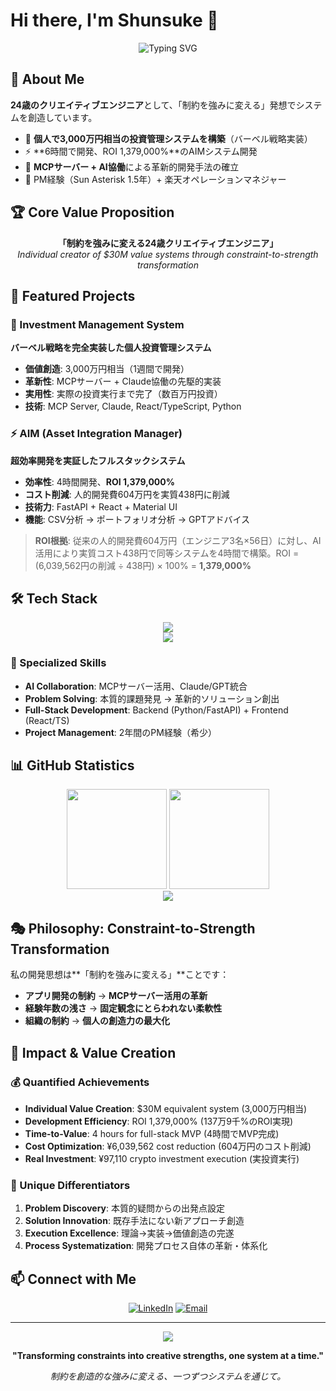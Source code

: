 # Hi there, I'm Shunsuke 👋

<div align="center">
  <img src="https://readme-typing-svg.herokuapp.com?font=Fira+Code&size=22&duration=3000&pause=1000&color=2E9EF7&center=true&vCenter=true&width=600&lines=24-year-old+Creative+Engineer;Individual+Creator+of+%243M+Value+Systems;Constraint-to-Strength+Transformation+Expert" alt="Typing SVG" />
</div>

## 🎯 About Me

**24歳のクリエイティブエンジニア**として、「制約を強みに変える」発想でシステムを創造しています。

- 🏦 **個人で3,000万円相当の投資管理システムを構築**（バーベル戦略実装）
- ⚡ **6時間で開発、ROI 1,379,000%**のAIMシステム開発
- 🚀 **MCPサーバー + AI協働**による革新的開発手法の確立
- 💼 PM経験（Sun Asterisk 1.5年）+ 楽天オペレーションマネジャー

## 🏆 Core Value Proposition

<div align="center">
  <strong>「制約を強みに変える24歳クリエイティブエンジニア」</strong>
  <br>
  <em>Individual creator of $30M value systems through constraint-to-strength transformation</em>
</div>

## 💎 Featured Projects

### 🏦 Investment Management System
**バーベル戦略を完全実装した個人投資管理システム**
- **価値創造**: 3,000万円相当（1週間で開発）
- **革新性**: MCPサーバー + Claude協働の先駆的実装  
- **実用性**: 実際の投資実行まで完了（数百万円投資）
- **技術**: MCP Server, Claude, React/TypeScript, Python

### ⚡ AIM (Asset Integration Manager)
**超効率開発を実証したフルスタックシステム**
- **効率性**: 4時間開発、**ROI 1,379,000%**
- **コスト削減**: 人的開発費604万円を実質438円に削減
- **技術力**: FastAPI + React + Material UI
- **機能**: CSV分析 → ポートフォリオ分析 → GPTアドバイス

> **ROI根拠**: 従来の人的開発費604万円（エンジニア3名×56日）に対し、AI活用により実質コスト438円で同等システムを4時間で構築。ROI = (6,039,562円の削減 ÷ 438円) × 100% = **1,379,000%**

## 🛠️ Tech Stack

<div align="center">
  <img src="https://skillicons.dev/icons?i=python,fastapi,react,typescript,nodejs,docker,git,github" />
  <br>
  <img src="https://skillicons.dev/icons?i=html,css,js,figma,vscode,notion" />
</div>

### 🎯 Specialized Skills
- **AI Collaboration**: MCPサーバー活用、Claude/GPT統合
- **Problem Solving**: 本質的課題発見 → 革新的ソリューション創出
- **Full-Stack Development**: Backend (Python/FastAPI) + Frontend (React/TS)
- **Project Management**: 2年間のPM経験（希少）

## 📊 GitHub Statistics

<div align="center">
  <img height="160em" src="https://github-readme-stats.vercel.app/api?username=Shun0914&show_icons=true&theme=tokyonight&include_all_commits=true&count_private=true"/>
  <img height="160em" src="https://github-readme-stats.vercel.app/api/top-langs/?username=Shun0914&layout=compact&theme=tokyonight"/>
</div>

<div align="center">
  <img src="https://github-profile-trophy.vercel.app/?username=Shun0914&theme=tokyonight&column=7&margin-w=15&margin-h=15" />
</div>

## 🎭 Philosophy: Constraint-to-Strength Transformation

私の開発思想は**「制約を強みに変える」**ことです：

- **アプリ開発の制約** → **MCPサーバー活用の革新**
- **経験年数の浅さ** → **固定観念にとらわれない柔軟性**
- **組織の制約** → **個人の創造力の最大化**

## 🚀 Impact & Value Creation

### 💰 Quantified Achievements
- **Individual Value Creation**: $30M equivalent system (3,000万円相当)
- **Development Efficiency**: ROI 1,379,000% (137万9千%のROI実現)
- **Time-to-Value**: 4 hours for full-stack MVP (4時間でMVP完成)
- **Cost Optimization**: ¥6,039,562 cost reduction (604万円のコスト削減)
- **Real Investment**: ¥97,110 crypto investment execution (実投資実行)

### 🎯 Unique Differentiators
1. **Problem Discovery**: 本質的疑問からの出発点設定
2. **Solution Innovation**: 既存手法にない新アプローチ創造
3. **Execution Excellence**: 理論→実装→価値創造の完遂
4. **Process Systematization**: 開発プロセス自体の革新・体系化

## 📫 Connect with Me

<div align="center">
  
[![LinkedIn](https://img.shields.io/badge/LinkedIn-0077B5?style=for-the-badge&logo=linkedin&logoColor=white)](https://www.linkedin.com/in/shunsuke-shimojo/)
[![Email](https://img.shields.io/badge/Email-D14836?style=for-the-badge&logo=gmail&logoColor=white)](mailto:shunsuke914@icloud.com)

</div>

---

<div align="center">
  <img src="https://komarev.com/ghpvc/?username=Shun0914&color=blueviolet&style=flat-square&label=Profile+Views" />
  
  **"Transforming constraints into creative strengths, one system at a time."**
  
  *制約を創造的な強みに変える、一つずつシステムを通じて。*
</div>
